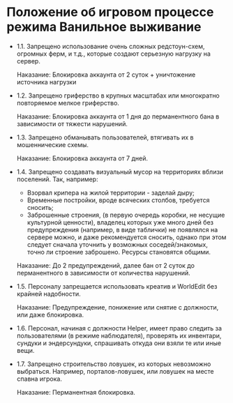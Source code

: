 # Положение об игровом процессе режима Ванильное выживание

* 1.1. Запрещено использование очень сложных редстоун-схем, огромных ферм, и т.д., которые создают серьезную нагрузку на сервер.

    Наказание: Блокировка аккаунта от 2 суток + уничтожение источника нагрузки

* 1.2. Запрещено гриферство в крупных масштабах или многократно повторяемое мелкое гриферство.

    Наказание: Блокировка аккаунта от 1 дня до перманентного бана в зависимости от тяжести нарушений.

* 1.3. Запрещено обманывать пользователей, втягивать их в мошеннические схемы.

    Наказание: Блокировка аккаунта от 7 дней.

* 1.4. Запрещено создавать визуальный мусор на территориях вблизи поселений. Так, например:
    - Взорвал крипера на жилой территории - заделай дыру;
    - Временные постройки, вроде всяческих столбов, требуется сносить;
    - Заброшенные строения, (в первую очередь коробки, не несущие культурной ценности), владелец которых уже много дней без предупреждения (например, в виде таблички) не появлялся на сервере можно, и даже рекомендуется сносить, однако при этом следует сначала уточнить у возможных соседей/знакомых, точно ли строение заброшено. Ресурсы становятся общими.

    Наказание: До 2 предупреждений, далее бан от 2 суток до перманентного в зависимости от количества нарушений.

* 1.5. Персоналу запрещается использовать креатив и WorldEdit без крайней надобности.

    Наказание: Предупреждение, понижение или снятие с должности, или даже блокировка.

* 1.6. Персонал, начиная с должности Helper, имеет право следить за пользователями (в режиме наблюдателя), проверять их инвентари, сундуки и эндерсундуки, спрашивать откуда они взяли те или иные вещи.

* 1.7. Запрещено строительство ловушек, из которых невозможно выбраться. Например, порталов-ловушек, или ловушек на месте спавна игрока.

    Наказание: Перманентная блокировка.
